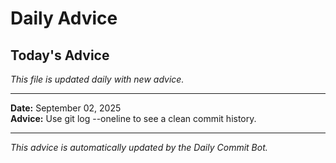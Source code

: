 # Daily Advice

## Today's Advice
*This file is updated daily with new advice.*

---

**Date:** September 02, 2025  
**Advice:** Use git log --oneline to see a clean commit history.

---

*This advice is automatically updated by the Daily Commit Bot.*
